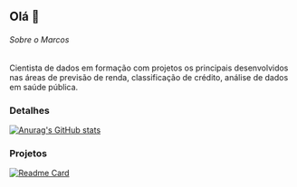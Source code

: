 ## Olá 👋

###### Sobre o Marcos

Cientista de dados em formação com projetos os principais desenvolvidos nas áreas de previsão de renda, classificação de crédito, análise de dados em saúde pública.

### Detalhes

[![Anurag's GitHub stats](https://github-readme-stats.vercel.app/api?username=MarcosFernandesRocha&show_icons=true&theme=dark)](https://github.com/anuraghazra/github-readme-stats)

### Projetos

[![Readme Card](https://github-readme-stats.vercel.app/api/pin/?username=MarcosFernandesRocha&repo=Projeto-analise-credito-SQL.github.io&theme=dark)](https://github.com/anuraghazra/github-readme-stats)
